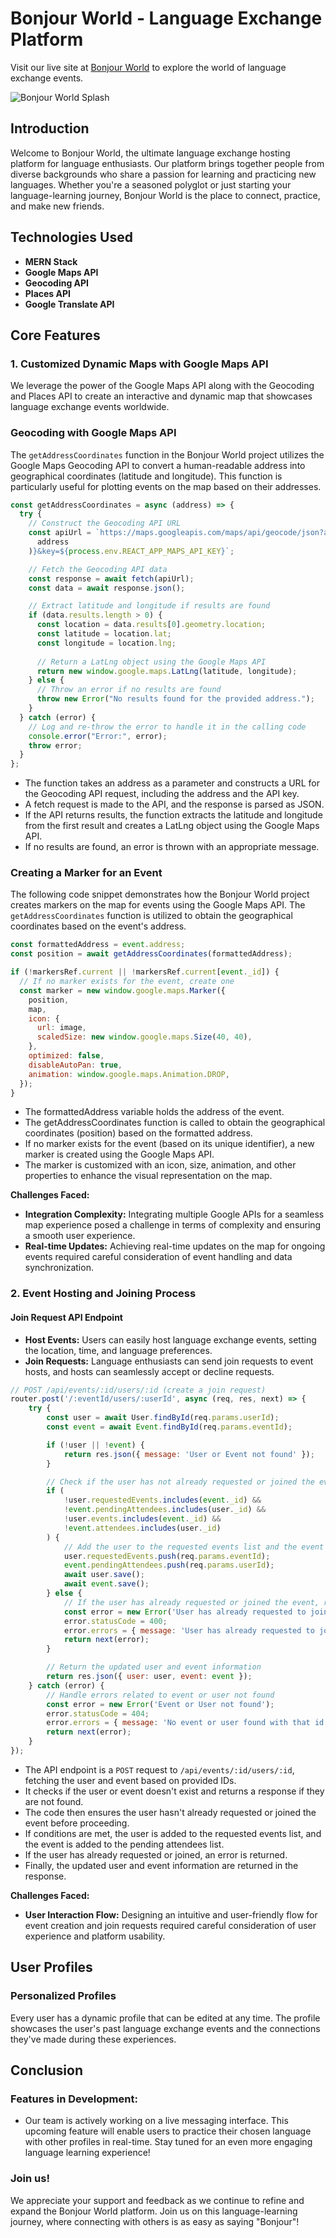 # Bonjour World - Language Exchange Platform

Visit our live site at [Bonjour World](https://bonjourworld.onrender.com/) to explore the world of language exchange events.

![Bonjour World Splash](./frontend/public/splash.png)

## Introduction

Welcome to Bonjour World, the ultimate language exchange hosting platform for language enthusiasts. Our platform brings together people from diverse backgrounds who share a passion for learning and practicing new languages. Whether you're a seasoned polyglot or just starting your language-learning journey, Bonjour World is the place to connect, practice, and make new friends.

## Technologies Used

- **MERN Stack**
- **Google Maps API**
- **Geocoding API**
- **Places API**
- **Google Translate API**

## Core Features

### 1. Customized Dynamic Maps with Google Maps API

We leverage the power of the Google Maps API along with the Geocoding and Places API to create an interactive and dynamic map that showcases language exchange events worldwide.

### Geocoding with Google Maps API

The `getAddressCoordinates` function in the Bonjour World project utilizes the Google Maps Geocoding API to convert a human-readable address into geographical coordinates (latitude and longitude). This function is particularly useful for plotting events on the map based on their addresses.

```javascript
const getAddressCoordinates = async (address) => {
  try {
    // Construct the Geocoding API URL
    const apiUrl = `https://maps.googleapis.com/maps/api/geocode/json?address=${encodeURIComponent(
      address
    )}&key=${process.env.REACT_APP_MAPS_API_KEY}`;

    // Fetch the Geocoding API data
    const response = await fetch(apiUrl);
    const data = await response.json();

    // Extract latitude and longitude if results are found
    if (data.results.length > 0) {
      const location = data.results[0].geometry.location;
      const latitude = location.lat;
      const longitude = location.lng;
      
      // Return a LatLng object using the Google Maps API
      return new window.google.maps.LatLng(latitude, longitude);
    } else {
      // Throw an error if no results are found
      throw new Error("No results found for the provided address.");
    }
  } catch (error) {
    // Log and re-throw the error to handle it in the calling code
    console.error("Error:", error);
    throw error;
  }
};
```

* The function takes an address as a parameter and constructs a URL for the Geocoding API request, including the address and the API key.
* A fetch request is made to the API, and the response is parsed as JSON.
* If the API returns results, the function extracts the latitude and longitude from the first result and creates a LatLng object using the Google Maps API.
* If no results are found, an error is thrown with an appropriate message.

### Creating a Marker for an Event

The following code snippet demonstrates how the Bonjour World project creates markers on the map for events using the Google Maps API. The `getAddressCoordinates` function is utilized to obtain the geographical coordinates based on the event's address.

```javascript
const formattedAddress = event.address;
const position = await getAddressCoordinates(formattedAddress);

if (!markersRef.current || !markersRef.current[event._id]) {
  // If no marker exists for the event, create one
  const marker = new window.google.maps.Marker({
    position,
    map,
    icon: {
      url: image,
      scaledSize: new window.google.maps.Size(40, 40),
    },
    optimized: false,
    disableAutoPan: true,
    animation: window.google.maps.Animation.DROP,
  });
}
```
* The formattedAddress variable holds the address of the event.
* The getAddressCoordinates function is called to obtain the geographical coordinates (position) based on the formatted address.
* If no marker exists for the event (based on its unique identifier), a new marker is created using the Google Maps API.
* The marker is customized with an icon, size, animation, and other properties to enhance the visual representation on the map.


**Challenges Faced:**
- **Integration Complexity:** Integrating multiple Google APIs for a seamless map experience posed a challenge in terms of complexity and ensuring a smooth user experience.
- **Real-time Updates:** Achieving real-time updates on the map for ongoing events required careful consideration of event handling and data synchronization.

### 2. Event Hosting and Joining Process
  #### Join Request API Endpoint

  - **Host Events:** Users can easily host language exchange events, setting the location, time, and language preferences.
  - **Join Requests:** Language enthusiasts can send join requests to event hosts, and hosts can seamlessly accept or decline requests.

```javascript
// POST /api/events/:id/users/:id (create a join request)
router.post('/:eventId/users/:userId', async (req, res, next) => {
    try {
        const user = await User.findById(req.params.userId);
        const event = await Event.findById(req.params.eventId);

        if (!user || !event) {
            return res.json({ message: 'User or Event not found' });
        }

        // Check if the user has not already requested or joined the event
        if (
            !user.requestedEvents.includes(event._id) &&
            !event.pendingAttendees.includes(user._id) &&
            !user.events.includes(event._id) &&
            !event.attendees.includes(user._id)
        ) {
            // Add the user to the requested events list and the event to the pending attendees list
            user.requestedEvents.push(req.params.eventId);
            event.pendingAttendees.push(req.params.userId);
            await user.save();
            await event.save();
        } else {
            // If the user has already requested or joined the event, return an error
            const error = new Error('User has already requested to join this event');
            error.statusCode = 400;
            error.errors = { message: 'User has already requested to join this event' };
            return next(error);
        }

        // Return the updated user and event information
        return res.json({ user: user, event: event });
    } catch (error) {
        // Handle errors related to event or user not found
        const error = new Error('Event or User not found');
        error.statusCode = 404;
        error.errors = { message: 'No event or user found with that id' };
        return next(error);
    }
});
```

* The API endpoint is a ```POST``` request to  ```/api/events/:id/users/:id```, fetching the user and event based on provided IDs.
* It checks if the user or event doesn't exist and returns a response if they are not found.
* The code then ensures the user hasn't already requested or joined the event before proceeding.
* If conditions are met, the user is added to the requested events list, and the event is added to the pending attendees list.
* If the user has already requested or joined, an error is returned.
* Finally, the updated user and event information are returned in the response.


**Challenges Faced:**
- **User Interaction Flow:** Designing an intuitive and user-friendly flow for event creation and join requests required careful consideration of user experience and platform usability.
  
## User Profiles

### Personalized Profiles

Every user has a dynamic profile that can be edited at any time. The profile showcases the user's past language exchange events and the connections they've made during these experiences.

## Conclusion

### Features in Development:

* Our team is actively working on a live messaging interface. This upcoming feature will enable users to practice their chosen language with other profiles in real-time. Stay tuned for an even more engaging language learning experience!

### Join us! 

We appreciate your support and feedback as we continue to refine and expand the Bonjour World platform. Join us on this language-learning journey, where connecting with others is as easy as saying "Bonjour"!


